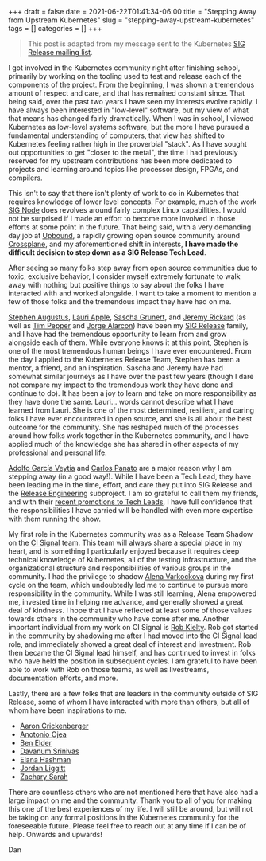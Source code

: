 +++ 
draft = false
date = 2021-06-22T01:41:34-06:00
title = "Stepping Away from Upstream Kubernetes"
slug = "stepping-away-upstream-kubernetes" 
tags = []
categories = []
+++

> This post is adapted from my message sent to the Kubernetes [SIG Release
> mailing
> list](https://groups.google.com/g/kubernetes-sig-release/c/tKcnAwtRYx0).

I got involved in the Kubernetes community right after finishing school,
primarily by working on the tooling used to test and release each of the
components of the project. From the beginning, I was shown a tremendous amount
of respect and care, and that has remained constant since. That being said, over
the past two years I have seen my interests evolve rapidly. I have always been
interested in "low-level" software, but my view of what that means has changed
fairly dramatically. When I was in school, I viewed Kubernetes as low-level
systems software, but the more I have pursued a fundamental understanding of
computers, that view has shifted to Kubernetes feeling rather high in the
proverbial "stack". As I have sought out opportunities to get "closer to the
metal", the time I had previously reserved for my upstream contributions has
been more dedicated to projects and learning around topics like processor
design, FPGAs, and compilers.

This isn't to say that there isn't plenty of work to do in Kubernetes that
requires knowledge of lower level concepts. For example, much of the work [SIG
Node](https://github.com/kubernetes/community/tree/master/sig-node) does
revolves around fairly complex Linux capabilities. I would not be surprised if I
made an effort to become more involved in those efforts at some point in the
future. That being said, with a very demanding day job at
[Upbound](https://www.upbound.io/), a rapidly growing open source community
around [Crossplane](https://crossplane.io/), and my aforementioned shift in
interests, **I have made the difficult decision to step down as a SIG Release
Tech Lead**.

After seeing so many folks step away from open source communities due to toxic,
exclusive behavior, I consider myself extremely fortunate to walk away with
nothing but positive things to say about the folks I have interacted with and
worked alongside. I want to take a moment to mention a few of those folks and
the tremendous impact they have had on me.

[Stephen Augustus](https://twitter.com/stephenaugustus), [Lauri
Apple](https://twitter.com/Moinmoinapfel), [Sascha
Grunert](https://twitter.com/saschagrunert), and [Jeremy
Rickard](https://twitter.com/jrrickard) (as well as [Tim
Pepper](https://twitter.com/pythomit) and [Jorge
Alarcon](https://twitter.com/alejandrox135)) have been my [SIG
Release](https://github.com/kubernetes/sig-release) family, and I have had the
tremendous opportunity to learn from and grow alongside each of them. While
everyone knows it at this point, Stephen is one of the most tremendous human
beings I have ever encountered. From the day I applied to the Kubernetes Release
Team, Stephen has been a mentor, a friend, and an inspiration. Sascha and Jeremy
have had somewhat similar journeys as I have over the past few years (though I
dare not compare my impact to the tremendous work they have done and continue to
do). It has been a joy to learn and take on more responsibility as they have
done the same. Lauri... words cannot describe what I have learned from Lauri.
She is one of the most determined, resilient, and caring folks I have ever
encountered in open source, and she is all about the best outcome for the
community. She has reshaped much of the processes around how folks work together
in the Kubernetes community, and I have applied much of the knowledge she has
shared in other aspects of my professional and personal life.

[Adolfo García Veytia](https://twitter.com/puerco) and [Carlos
Panato](https://twitter.com/comedordexis) are a major reason why I am stepping
away (in a good way!). While I have been a Tech Lead, they have been leading me
in the time, effort, and care they put into SIG Release and the [Release
Engineering](https://github.com/kubernetes/sig-release/tree/master/release-engineering)
subproject. I am so grateful to call them my friends, and with their [recent
promotions to Tech Leads](https://github.com/kubernetes/community/pull/5807), I
have full confidence that the responsibilities I have carried will be handled
with even more expertise with them running the show.

My first role in the Kubernetes community was as a Release Team Shadow on the
[CI
Signal](https://github.com/kubernetes/sig-release/tree/master/release-team/role-handbooks/ci-signal)
team. This team will always share a special place in my heart, and is something
I particularly enjoyed because it requires deep technical knowledge of
Kubernetes, all of the testing infrastructure, and the organizational structure
and responsibilities of various groups in the community. I had the privilege to
shadow [Alena Varkockova](https://twitter.com/alenkacz) during my first cycle on
the team, which undoubtedly led me to continue to pursue more responsibility in
the community. While I was still learning, Alena empowered me, invested time in
helping me advance, and generally showed a great deal of kindness. I hope that I
have reflected at least some of those values towards others in the community who
have come after me. Another important individual from my work on CI Signal is
[Rob Kielty](https://twitter.com/RobKielty). Rob got started in the community by
shadowing me after I had moved into the CI Signal lead role, and immediately
showed a great deal of interest and investment. Rob then became the CI Signal
lead himself, and has continued to invest in folks who have held the position in
subsequent cycles. I am grateful to have been able to work with Rob on those
teams, as well as livestreams, documentation efforts, and more.

Lastly, there are a few folks that are leaders in the community outside of SIG
Release, some of whom I have interacted with more than others, but all of whom
have been inspirations to me.

- [Aaron Crickenberger](https://twitter.com/spiffxp)
- [Anotonio Ojea](https://twitter.com/Itsuugo)
- [Ben Elder](https://twitter.com/BenTheElder)
- [Davanum Srinivas](https://twitter.com/dims)
- [Elana Hashman](https://twitter.com/ehashdn)
- [Jordan Liggitt](https://twitter.com/liggitt)
- [Zachary Sarah](https://twitter.com/zachorsarah)


There are countless others who are not mentioned here that have also had a large
impact on me and the community. Thank you to all of you for making this one of
the best experiences of my life. I will still be around, but will not be taking
on any formal positions in the Kubernetes community for the foreseeable future.
Please feel free to reach out at any time if I can be of help. Onwards and
upwards!

Dan
